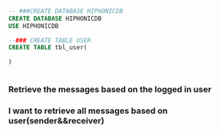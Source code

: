 ###
```SQL
-- ###CREATE DATABASE HIPHONICDB
CREATE DATABASE HIPHONICDB
USE HIPHONICDB

--### CREATE TABLE USER
CREATE TABLE tbl_user(

)



```
### Retrieve the messages based on the logged in user
### I want to retrieve all messages based on user(sender&&receiver)